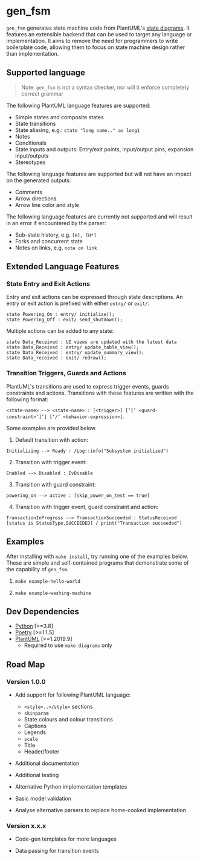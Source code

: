 # gen_fsm

`gen_fsm` generates state machine code from PlantUML's [state diagrams](https://plantuml.com/state-diagram). It features an extensible backend that can be used to target any language or implementation. It aims to remove the need for programmers to write boilerplate code, allowing them to focus on state machine design rather than implementation.

## Supported language

> Note: `gen_fsm` is not a syntax checker, nor will it enforce completely correct grammar

The following PlantUML language features are supported:

- Simple states and composite states
- State transitions
- State aliasing, e.g.: `state "long name.." as long1`
- Notes
- Conditionals
- State inputs and outputs: Entry/exit points, input/output pins, expansion input/outputs
- Stereotypes

The following language features are supported but will not have an impact on the generated outputs:

- Comments
- Arrow directions
- Arrow line color and style

The following language features are currently not supported and will result in an error if encountered by the parser:

- Sub-state history, e.g. `[H], [H*]`
- Forks and concurrent state
- Notes on links, e.g. `note on link`

## Extended Language Features

### State Entry and Exit Actions

Entry and exit actions can be expressed through state descriptions. An entry or exit action is prefixed with either `entry/` or `exit/`:

```
state Powering_On : entry/ initialise();
state Powering_Off : exit/ send_shutdown();
```

Multiple actions can be added to any state:

```
state Data_Received : UI views are updated with the latest data
state Data_Received : entry/ update_table_view();
state Data_Received : entry/ update_summary_view();
state Data_received : exit/ redraw();
```

### Transition Triggers, Guards and Actions

PlantUML's transitions are used to express trigger events, guards constraints and actions. Transitions with these features are written with the following format:

`<state-name> --> <state-name> : [<trigger>] [‘[‘ <guard-constraint>’]’] [‘/’ <behavior-expression>]`.

Some examples are provided below.

1. Default transition with action:

```
Initializing --> Ready : /Log::info("Subsystem initialized")
```

2. Transition with trigger event:

```
Enabled --> Disabled : EvDisable
```

3. Transition with guard constraint:

```
powering_on --> active : [skip_power_on_test == true]
```

4. Transition with trigger event, guard constraint and action:

```
TransactionInProgress --> TransactionSucceeded : StatusReceived [status is StatusType.SUCCEEDED] / print("Transaction succeeded")
```

## Examples

After installing with `make install`, try running one of the examples below. These are simple and self-contained programs that demonstrate some of the capability of `gen_fsm`.

1. `make example-hello-world`

2. `make example-washing-machine`

## Dev Dependencies

- [Python](https://www.python.org/) [>=3.8]
- [Poetry](https://python-poetry.org/) [>=1.1.5]
- [PlantUML](https://plantuml.com/) [>=1.2019.9]
    - Required to use `make diagrams` only

## Road Map

### Version 1.0.0

* Add support for following PlantUML language:

    - `<style>..</style>` sections
    - `skinparam`
    - State colours and colour transitions
    - Captions
    - Legends
    - `scale`
    - Title
    - Header/footer

* Additional documentation

* Additional testing

* Alternative Python implementation templates

* Basic model validation

* Analyse alternative parsers to replace home-cooked implementation

### Version x.x.x

* Code-gen templates for more languages

* Data passing for transition events